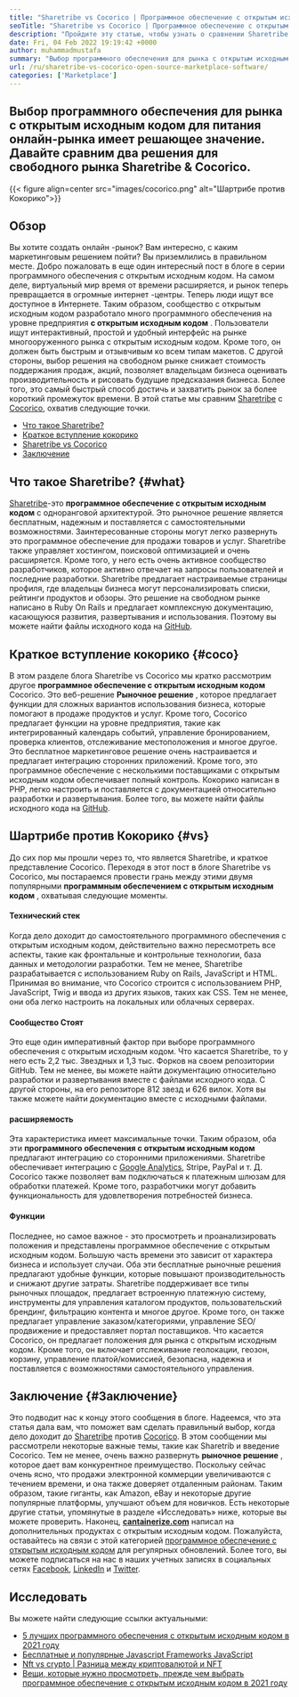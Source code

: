```yaml
---
title: "Sharetribe vs Cocorico | Программное обеспечение с открытым исходным кодом" 
seoTitle: "Sharetribe vs Cocorico | Программное обеспечение с открытым исходным кодом" 
description: "Пройдите эту статью, чтобы узнать о сравнении Sharetribe с Cocorico. Установите решение рынка с открытым исходным кодом для развития продаж и рынка." 
date: Fri, 04 Feb 2022 19:19:42 +0000
author: muhammadmustafa
summary: "Выбор программного обеспечения для рынка с открытым исходным кодом для питания онлайн-рынка имеет решающее значение. Давайте сравним два решения для свободного рынка Sharetribe & amp; Кокорико." 
url: /ru/sharetribe-vs-cocorico-open-source-marketplace-software/
categories: ['Marketplace']
---
```


## Выбор программного обеспечения для рынка с открытым исходным кодом для питания онлайн-рынка имеет решающее значение. Давайте сравним два решения для свободного рынка Sharetribe & Cocorico.

{{< figure align=center src="images/cocorico.png" alt="Шартрибе против Кокорико">}}


## Обзор
Вы хотите создать онлайн -рынок? Вам интересно, с каким маркетинговым решением пойти? Вы приземлились в правильном месте. Добро пожаловать в еще один интересный пост в блоге в серии программного обеспечения с открытым исходным кодом. На самом деле, виртуальный мир время от времени расширяется, и рынок теперь превращается в огромные интернет -центры. Теперь люди ищут все доступное в Интернете. Таким образом, сообщество с открытым исходным кодом разработало много программного обеспечения на уровне предприятия  **с открытым исходным кодом**  .
Пользователи ищут интерактивный, простой и удобный интерфейс на рынке многооруженного рынка с открытым исходным кодом. Кроме того, он должен быть быстрым и отзывчивым ко всем типам макетов. С другой стороны, выбор решения на свободном рынке снижает стоимость поддержания продаж, акций, позволяет владельцам бизнеса оценивать производительность и рисовать будущие предсказания бизнеса. Более того, это самый быстрый способ достичь и захватить рынок за более короткий промежуток времени. В этой статье мы сравним [Sharetribe][1] с [Cocorico][2], охватив следующие точки.
  * [Что такое Sharetribe?][3]
  * [Краткое вступление кокорико][4]
  * [Sharetribe vs Cocorico][5]
  * [Заключение][6]

## Что такое Sharetribe? {#what}

[Sharetribe][1]-это  **программное обеспечение с открытым исходным кодом**  с одноранговой архитектурой. Это рыночное решение является бесплатным, надежным и поставляется с самостоятельными возможностями. Заинтересованные стороны могут легко развернуть это программное обеспечение для продажи товаров и услуг. Sharetribe также управляет хостингом, поисковой оптимизацией и очень расширяется. Кроме того, у него есть очень активное сообщество разработчиков, которое активно отвечает на запросы пользователей и последние разработки. Sharetribe предлагает настраиваемые страницы профиля, где владельцы бизнеса могут персонализировать списки, рейтинги продуктов и обзоры. Это решение на свободном рынке написано в Ruby On Rails и предлагает комплексную документацию, касающуюся развития, развертывания и использования. Поэтому вы можете найти файлы исходного кода на [GitHub][7].

## Краткое вступление кокорико {#coco}

В этом разделе блога Sharetribe vs Cocorico мы кратко рассмотрим другое  **программное обеспечение с открытым исходным кодом** Cocorico. Это веб-решение **Рыночное решение**  , которое предлагает функции для сложных вариантов использования бизнеса, которые помогают в продаже продуктов и услуг. Кроме того, Cocorico предлагает функции на уровне предприятия, такие как интегрированный календарь событий, управление бронированием, проверка клиентов, отслеживание местоположения и многое другое. Это бесплатное маркетинговое решение очень настраивается и предлагает интеграцию сторонних приложений. Кроме того, это программное обеспечение с несколькими поставщиками с открытым исходным кодом обеспечивает полный контроль. Кокорико написан в PHP, легко настроить и поставляется с документацией относительно разработки и развертывания. Более того, вы можете найти файлы исходного кода на [GitHub][8].

## Шартрибе против Кокорико {#vs}

До сих пор мы прошли через то, что является Sharetribe, и краткое представление Cocorico. Переходя в этот пост в блоге Sharetribe vs Cocorico, мы постараемся провести грань между этими двумя популярными  **программным обеспечением с открытым исходным кодом**  , охватывая следующие моменты.

#### Технический стек
Когда дело доходит до самостоятельного программного обеспечения с открытым исходным кодом, действительно важно пересмотреть все аспекты, такие как фронтальные и контрольные технологии, база данных и методологии разработки. Тем не менее, Sharetribe разрабатывается с использованием Ruby on Rails, JavaScript и HTML. Принимая во внимание, что Cocorico строится с использованием PHP, JavaScript, Twig и ввода из других языков, таких как CSS. Тем не менее, они оба легко настроить на локальных или облачных серверах.

####  **Сообщество Стоят**  
Это еще один императивный фактор при выборе программного обеспечения с открытым исходным кодом. Что касается Sharetribe, то у него есть 2,2 тыс. Звездных и 1,3 тыс. Форков на своем репозитории GitHub. Тем не менее, вы можете найти документацию относительно разработки и развертывания вместе с файлами исходного кода. С другой стороны, на его репозиторе 812 звезд и 626 вилок. Хотя вы также можете найти документацию вместе с исходными файлами.

####  **расширяемость**  
Эта характеристика имеет максимальные точки. Таким образом, оба эти  **программного обеспечения с открытым исходным кодом**  предлагают интеграцию со сторонними приложениями. Sharetribe обеспечивает интеграцию с [Google Analytics][9], Stripe, PayPal и т. Д. Cocorico также позволяет вам подключаться к платежным шлюзам для обработки платежей. Кроме того, разработчики могут добавить функциональность для удовлетворения потребностей бизнеса.

#### Функции
Последнее, но самое важное - это просмотреть и проанализировать положения и представлены программное обеспечение с открытым исходным кодом. Большую часть времени это зависит от характера бизнеса и использует случаи. Оба эти бесплатные рыночные решения предлагают удобные функции, которые повышают производительность и снижают другие затраты. Sharetribe поддерживает все типы рыночных площадок, предлагает встроенную платежную систему, инструменты для управления каталогом продуктов, пользовательский брендинг, фильтрацию контента и многое другое. Кроме того, он также предлагает управление заказом/категориями, управление SEO/продвижение и предоставляет портал поставщиков.
Что касается Cocorico, он предлагает положения для рынка с открытым исходным кодом. Кроме того, он включает отслеживание геолокации, геозон, корзину, управление платой/комиссией, безопасна, надежна и поставляется с возможностями самостоятельного управления.

## Заключение {#Заключение}

Это подводит нас к концу этого сообщения в блоге. Надеемся, что эта статья дала вам, что поможет вам сделать правильный выбор, когда дело доходит до [Sharetribe][1] против [Cocorico][2]. В этом сообщении мы рассмотрели некоторые важные темы, такие как Sharetrib и введение Cocorico. Тем не менее, очень важно развернуть  **рыночное решение**  , которое дает вам конкурентное преимущество. Поскольку сейчас очень ясно, что продажи электронной коммерции увеличиваются с течением времени, и она также доверяет отдаленным районам. Таким образом, такие гиганты, как Amazon, eBay и некоторые другие популярные платформы, улучшают объем для новичков. Есть некоторые другие статьи, упомянутые в разделе «Исследовать» ниже, которые вы можете проверить.
Наконец,  **[cantainerize.com][10]**  написал на дополнительных продуктах с открытым исходным кодом. Пожалуйста, оставайтесь на связи с этой категорией [программное обеспечение с открытым исходным кодом][11] для регулярных обновлений. Более того, вы можете подписаться на нас в наших учетных записях в социальных сетях [Facebook][12], [LinkedIn][13] и [Twitter][14].

## Исследовать
Вы можете найти следующие ссылки актуальными:
  * [5 лучших программного обеспечения с открытым исходным кодом в 2021 году][15]
  * [Бесплатные и популярные Javascript Frameworks JavaScript][16]
  * [Nft vs crypto | Разница между криптовалютой и NFT][17]
  * [Вещи, которые нужно просмотреть, прежде чем выбрать программное обеспечение с открытым исходным кодом в 2021 году][18]



[1]: https://products.containerize.com/marketplace/sharetribe/
[2]: https://products.containerize.com/marketplace/cocorico/
[3]: #what
[4]: #coco
[5]: #vs
[6]: #Conclusion
[7]: https://github.com/sharetribe/sharetribe
[8]: https://github.com/Cocolabs-SAS/cocorico
[9]: https://analytics.google.com
[10]: https://www.containerize.com/
[11]: https://products.containerize.com/marketplace/
[12]: https://web.facebook.com/containerize
[13]: https://www.linkedin.com/company/containerize/
[14]: https://twitter.com/containerize_co
[15]: https://blog.containerize.com/marketplace/top-5-open-source-marketplace-software-in-2021/
[16]: https://blog.containerize.com/software-development/free-open-source-popular-javascript-frameworks/
[17]: https://blog.containerize.com/blockchain-platforms/nft-vs-crypto-difference-between-cryptocurrency-nft/
[18]: https://blog.containerize.com/cmdb-software/things-to-review-before-opting-open-source-software-in-2021/
